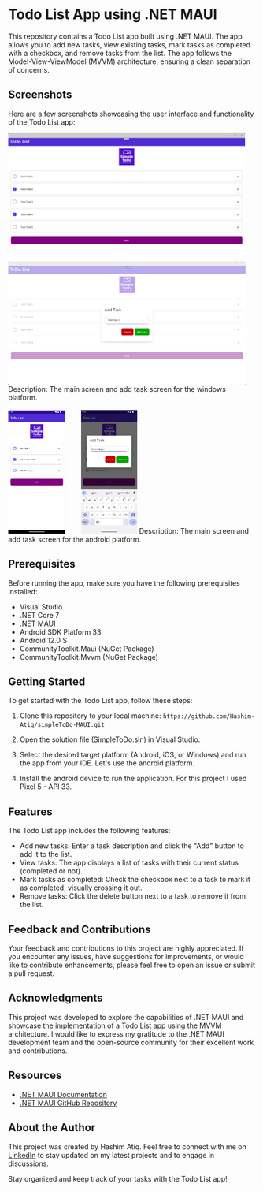 # Todo List App using .NET MAUI

This repository contains a Todo List app built using .NET MAUI. The app allows you to add new tasks, view existing tasks, mark tasks as completed with a checkbox, and remove tasks from the list. The app follows the Model-View-ViewModel (MVVM) architecture, ensuring a clean separation of concerns.

## Screenshots
Here are a few screenshots showcasing the user interface and functionality of the Todo List app:

<img style="padding-bottom:2%;" src="Images/Windows-1.png" alt="Screenshot of Main Screen" height="250" align="center" />
<img src="Images/Windows-2.png" alt="Screenshot of Main Screen" height="251" align="center" />
Description: The main screen and add task screen for the windows platform.<br /><br />

<div style="display: inline;">
<img src="Images/Android-1.png" alt="Screenshot of Main Screen" height="250" />&emsp;&emsp;
<img src="Images/Android-2.png" alt="Screenshot of Main Screen" height="251" />
</div>
Description: The main screen and add task screen for the android platform.

## Prerequisites
Before running the app, make sure you have the following prerequisites installed:

- Visual Studio
- .NET Core 7
- .NET MAUI
- Android SDK Platform 33
- Android 12.0 S
- CommunityToolkit.Maui (NuGet Package)
- CommunityToolkit.Mvvm (NuGet Package)

## Getting Started
To get started with the Todo List app, follow these steps:

1. Clone this repository to your local machine:
`https://github.com/Hashim-Atiq/simpleToDo-MAUI.git`

2. Open the solution file (SimpleToDo.sln) in Visual Studio.

3. Select the desired target platform (Android, iOS, or Windows) and run the app from your IDE. Let's use the android platform.

4. Install the android device to run the application. For this project I used Pixel 5 - API 33.

## Features
The Todo List app includes the following features:

- Add new tasks: Enter a task description and click the "Add" button to add it to the list.
- View tasks: The app displays a list of tasks with their current status (completed or not).
- Mark tasks as completed: Check the checkbox next to a task to mark it as completed, visually crossing it out.
- Remove tasks: Click the delete button next to a task to remove it from the list.

## Feedback and Contributions
Your feedback and contributions to this project are highly appreciated. If you encounter any issues, have suggestions for improvements, or would like to contribute enhancements, please feel free to open an issue or submit a pull request.

## Acknowledgments
This project was developed to explore the capabilities of .NET MAUI and showcase the implementation of a Todo List app using the MVVM architecture. I would like to express my gratitude to the .NET MAUI development team and the open-source community for their excellent work and contributions.

## Resources
- [.NET MAUI Documentation](https://learn.microsoft.com/en-us/dotnet/maui/)
- [.NET MAUI GitHub Repository](https://github.com/dotnet/maui)

## About the Author
This project was created by Hashim Atiq. Feel free to connect with me on [LinkedIn](https://www.linkedin.com/in/hashim-atiq/) to stay updated on my latest projects and to engage in discussions.

Stay organized and keep track of your tasks with the Todo List app!

